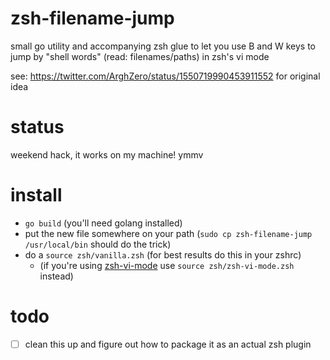 # zsh-filename-jump

small go utility and accompanying zsh glue to let you use B and W keys to jump
by "shell words" (read: filenames/paths) in zsh's vi mode

see: https://twitter.com/ArghZero/status/1550719990453911552 for original idea

# status 

weekend hack, it works on my machine! ymmv

# install

- `go build` (you'll need golang installed)
- put the new file somewhere on your path (`sudo cp zsh-filename-jump
  /usr/local/bin` should do the trick)
- do a `source zsh/vanilla.zsh` (for best results do this in your zshrc)
  - (if you're using [zsh-vi-mode](https://github.com/jeffreytse/zsh-vi-mode) use
    `source zsh/zsh-vi-mode.zsh` instead)

# todo

- [ ] clean this up and figure out how to package it as an actual zsh plugin
